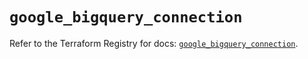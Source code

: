 # `google_bigquery_connection`

Refer to the Terraform Registry for docs: [`google_bigquery_connection`](https://registry.terraform.io/providers/hashicorp/google-beta/5.29.0/docs/resources/google_bigquery_connection).
